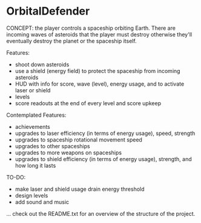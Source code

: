 # OrbitalDefender
CONCEPT: the player controls a spaceship orbiting Earth. There are incoming waves of asteroids that the player must destroy otherwise they'll eventually destroy the planet or the spaceship itself.

Features:
  - shoot down asteroids
  - use a shield (energy field) to protect the spaceship from incoming asteroids
  - HUD with info for score, wave (level), energy usage, and to activate laser or shield
  - levels
  - score readouts at the end of every level and score upkeep

Contemplated Features:
  - achievements
  - upgrades to laser efficiency (in terms of energy usage), speed, strength
  - upgrades to spaceship rotational movement speed
  - upgrades to other spaceships
  - upgrades to more weapons on spaceships
  - upgrades to shield efficiency (in terms of energy usage), strength, and how long it lasts
  
TO-DO:
 - make laser and shield usage drain energy threshold
 - design levels
 - add sound and music

... check out the README.txt for an overview of the structure of the project.
